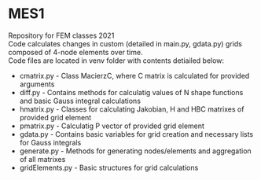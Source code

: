 # MES1
Repository for FEM classes 2021 <br>
Code calculates changes in custom (detailed in main.py, gdata.py) grids composed of 4-node elements over time. <br>
Code files are located in venv folder with contents detiailed below: <br>
- cmatrix.py - Class MacierzC, where C matrix is calculated for provided arguments
- diff.py - Contains methods for calculatig values of N shape functions and basic Gauss integral calculations
- hmatrix.py - Classes for calculating Jakobian, H and HBC matrixes of provided grid element
- pmatrix.py - Calculatig P vector of provided grid element
- gdata.py - Contains basic variables for grid creation and necessary lists for Gauss integrals
- generate.py - Methods for generating nodes/elements and aggregation of all matrixes
- gridElements.py - Basic structures for grid calculations
